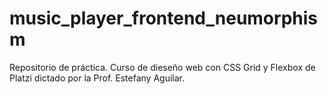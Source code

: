 # music_player_frontend_neumorphism
Repositorio de práctica. Curso de dieseño web con CSS Grid y Flexbox de Platzi dictado por la Prof. Estefany Aguilar. 
